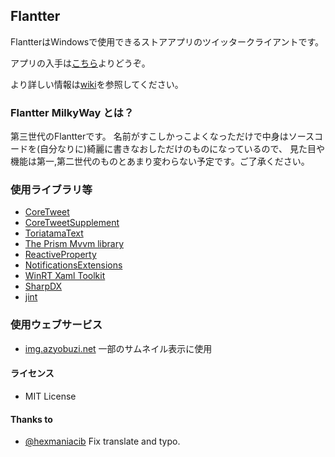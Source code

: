 ﻿Flantter
--

FlantterはWindowsで使用できるストアアプリのツイッタークライアントです。

アプリの入手は[こちら](http://apps.microsoft.com/windows/ja-jp/app/flantter/cedc3eca-9d14-452e-bf40-0e32bd76b5b7)よりどうぞ。

より詳しい情報は[wiki](https://github.com/cucmberium/Flantter.MilkyWay/wiki)を参照してください。

### Flantter MilkyWay とは？

第三世代のFlantterです。
名前がすこしかっこよくなっただけで中身はソースコードを(自分なりに)綺麗に書きなおしただけのものになっているので、
見た目や機能は第一,第二世代のものとあまり変わらない予定です。ご了承ください。

### 使用ライブラリ等

* [CoreTweet](https://github.com/CoreTweet/CoreTweet)
* [CoreTweetSupplement](https://github.com/CoreTweet/CoreTweetSupplement)
* [ToriatamaText](https://github.com/azyobuzin/ToriatamaText)
* [The Prism Mvvm library](https://github.com/PrismLibrary/Prism)
* [ReactiveProperty](https://github.com/runceel/ReactiveProperty)
* [NotificationsExtensions](https://github.com/WindowsNotifications/NotificationsExtensions)
* [WinRT Xaml Toolkit](https://github.com/xyzzer/WinRTXamlToolkit)
* [SharpDX](https://github.com/sharpdx/SharpDX)
* [jint](https://github.com/sebastienros/jint)

### 使用ウェブサービス

* [img.azyobuzi.net](http://img.azyobuzi.net/) 一部のサムネイル表示に使用

#### ライセンス

* MIT License

#### Thanks to

* [@hexmaniacib](https://twitter.com/hexmaniacib) Fix translate and typo.